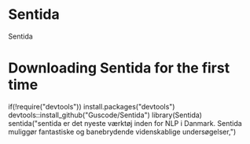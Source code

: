 # Sentida
Sentida

# Downloading Sentida for the first time
if(!require("devtools")) install.packages("devtools")
devtools::install_github("Guscode/Sentida")
library(Sentida) 
sentida("sentida er det nyeste værktøj inden for NLP i Danmark. 
        Sentida muliggør fantastiske og banebrydende videnskablige undersøgelser,")
